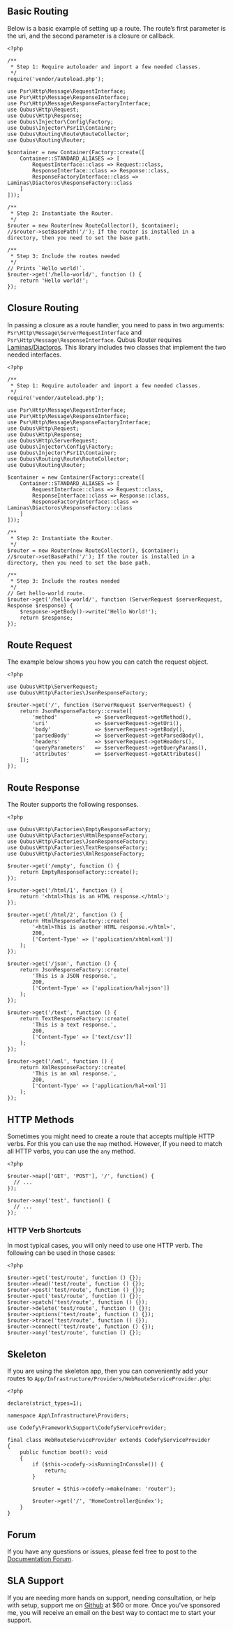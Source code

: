 Basic Routing
-------------

Below is a basic example of setting up a route. The route’s first parameter is the uri, and the second parameter is a 
closure or callback.

    <?php

    /**
     * Step 1: Require autoloader and import a few needed classes.
     */
    require('vendor/autoload.php');
    
    use Psr\Http\Message\RequestInterface;
    use Psr\Http\Message\ResponseInterface;
    use Psr\Http\Message\ResponseFactoryInterface;
    use Qubus\Http\Request;
    use Qubus\Http\Response;
    use Qubus\Injector\Config\Factory;
    use Qubus\Injector\Psr11\Container;
    use Qubus\Routing\Route\RouteCollector;
    use Qubus\Routing\Router;
    
    $container = new Container(Factory::create([
        Container::STANDARD_ALIASES => [
            RequestInterface::class => Request::class,
            ResponseInterface::class => Response::class,
            ResponseFactoryInterface::class => Laminas\Diactoros\ResponseFactory::class
        ]
    ]));
    
    /**
     * Step 2: Instantiate the Router.
     */
    $router = new Router(new RouteCollector(), $container);
    //$router->setBasePath('/'); If the router is installed in a directory, then you need to set the base path.
    
    /**
     * Step 3: Include the routes needed
     */
    // Prints `Hello world!`.
    $router->get('/hello-world/', function () {
        return 'Hello world!';
    });

Closure Routing
---------------

In passing a closure as a route handler, you need to pass in two arguments: `Psr\Http\Message\ServerRequestInterface` 
and `Psr\Http\Message\ResponseInterface`. Qubus Router requires [Laminas/Diactoros](https://github.com/laminas/laminas-diactoros). 
This library includes two classes that implement the two needed interfaces.

    <?php

    /**
     * Step 1: Require autoloader and import a few needed classes.
     */
    require('vendor/autoload.php');
    
    use Psr\Http\Message\RequestInterface;
    use Psr\Http\Message\ResponseInterface;
    use Psr\Http\Message\ResponseFactoryInterface;
    use Qubus\Http\Request;
    use Qubus\Http\Response;
    use Qubus\Http\ServerRequest;
    use Qubus\Injector\Config\Factory;
    use Qubus\Injector\Psr11\Container;
    use Qubus\Routing\Route\RouteCollector;
    use Qubus\Routing\Router;
    
    $container = new Container(Factory::create([
        Container::STANDARD_ALIASES => [
            RequestInterface::class => Request::class,
            ResponseInterface::class => Response::class,
            ResponseFactoryInterface::class => Laminas\Diactoros\ResponseFactory::class
        ]
    ]));
    
    /**
     * Step 2: Instantiate the Router.
     */
    $router = new Router(new RouteCollector(), $container);
    //$router->setBasePath('/'); If the router is installed in a directory, then you need to set the base path.
    
    /**
     * Step 3: Include the routes needed
     */
    // Get hello-world route.
    $router->get('/hello-world/', function (ServerRequest $serverRequest, Response $response) {
        $response->getBody()->write('Hello World!');
        return $response;
    });

Route Request
-------------

The example below shows you how you can catch the request object.

    <?php

    use Qubus\Http\ServerRequest;
    use Qubus\Http\Factories\JsonResponseFactory;
    
    $router->get('/', function (ServerRequest $serverRequest) {
        return JsonResponseFactory::create([
            'method'            => $serverRequest->getMethod(),
            'uri'               => $serverRequest->getUri(),
            'body'              => $serverRequest->getBody(),
            'parsedBody'        => $serverRequest->getParsedBody(),
            'headers'           => $serverRequest->getHeaders(),
            'queryParameters'   => $serverRequest->getQueryParams(),
            'attributes'        => $serverRequest->getAttributes()
        ]);
    });

Route Response
--------------

The Router supports the following responses.

    <?php

    use Qubus\Http\Factories\EmptyResponseFactory;
    use Qubus\Http\Factories\HtmlResponseFactory;
    use Qubus\Http\Factories\JsonResponseFactory;
    use Qubus\Http\Factories\TextResponseFactory;
    use Qubus\Http\Factories\XmlResponseFactory;
    
    $router->get('/empty', function () {
        return EmptyResponseFactory::create();
    });
    
    $router->get('/html/1', function () {
        return '<html>This is an HTML response.</html>';
    });
    
    $router->get('/html/2', function () {
        return HtmlResponseFactory::create(
            '<html>This is another HTML response.</html>',
            200,
            ['Content-Type' => ['application/xhtml+xml']]
        );
    });
    
    $router->get('/json', function () {
        return JsonResponseFactory::create(
            'This is a JSON response.',
            200,
            ['Content-Type' => ['application/hal+json']]
        );
    });
    
    $router->get('/text', function () {
        return TextResponseFactory::create(
            'This is a text response.',
            200,
            ['Content-Type' => ['text/csv']]
        );
    });
    
    $router->get('/xml', function () {
        return XmlResponseFactory::create(
            'This is an xml response.',
            200,
            ['Content-Type' => ['application/hal+xml']]
        );
    });

HTTP Methods
------------

Sometimes you might need to create a route that accepts multiple HTTP verbs. For this you can use the `map` method. 
However, If you need to match all HTTP verbs, you can use the `any` method.

    <?php

    $router->map(['GET', 'POST'], '/', function() {
      // ...
    });
    
    $router->any('test', function() {
      // ...
    });

### HTTP Verb Shortcuts

In most typical cases, you will only need to use one HTTP verb. The following can be used in those cases:

    <?php

    $router->get('test/route', function () {});
    $router->head('test/route', function () {});
    $router->post('test/route', function () {});
    $router->put('test/route', function () {});
    $router->patch('test/route', function () {});
    $router->delete('test/route', function () {});
    $router->options('test/route', function () {});
    $router->trace('test/route', function () {});
    $router->connect('test/route', function () {});
    $router->any('test/route', function () {});

Skeleton
------------

If you are using the skeleton app, then you can conveniently add your routes to `App/Infrastructure/Providers/WebRouteServiceProvider.php`:

    <?php
    
    declare(strict_types=1);
    
    namespace App\Infrastructure\Providers;
    
    use Codefy\Framework\Support\CodefyServiceProvider;
    
    final class WebRouteServiceProvider extends CodefyServiceProvider
    {
        public function boot(): void
        {
            if ($this->codefy->isRunningInConsole()) {
                return;
            }
    
            $router = $this->codefy->make(name: 'router');
    
            $router->get('/', 'HomeController@index');
        }
    }

Forum
-----

If you have any questions or issues, please feel free to post to the [Documentation Forum](https://codefyphp.com/community/documentation/).

SLA Support
-----------

If you are needing more hands on support, needing consultation, or help with setup, support me on [Github](https://github.com/sponsors/nomadicjosh) at $60 or more. Once you've sponsored me, you will receive an email on the best way to contact me to start your support.